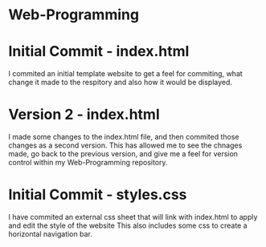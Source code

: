 # Web-Programming

# Initial Commit - index.html
I commited an initial template website to get a feel for commiting, what change it made to the respitory and also how it would be displayed.

# Version 2 - index.html
I made some changes to the index.html file, and then commited those changes as a second version. This has allowed me to see the chnages made, go back to the previous version, and give me a feel for version control within my Web-Programming repository.

# Initial Commit - styles.css

I have commited an external css sheet that will link with index.html to apply and edit the style of the website
This also includes some css to create a horizontal navigation bar.

